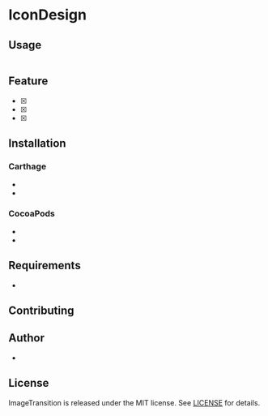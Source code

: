 # IconDesign

## Usage

```swift

```

## Feature
 - [x] 
 - [x] 
 - [x]
 
## Installation

### Carthage
 - 
 - 

### CocoaPods
 - 
 - 

## Requirements
 - 

## Contributing


## Author

 - 

## License

ImageTransition is released under the MIT license. See [LICENSE](https://github.com/shtnkgm/BondiBlue/blob/master/LICENSE) for details.
